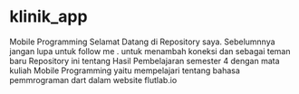 # klinik_app

Mobile Programming Selamat Datang di Repository saya. Sebelumnnya jangan lupa untuk follow me . untuk menambah koneksi dan sebagai teman baru Repository ini tentang Hasil Pembelajaran semester 4 dengan mata kuliah Mobile Programming yaitu mempelajari tentang bahasa pemmrograman dart dalam website flutlab.io
